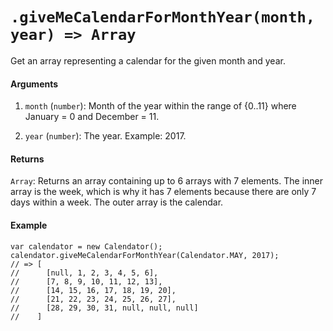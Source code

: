 # `.giveMeCalendarForMonthYear(month, year) => Array`

Get an array representing a calendar for the given month and year.

#### Arguments

1. `month` (`number`): Month of the year within the range of {0..11} where
January = 0 and December = 11.

2. `year` (`number`): The year. Example: 2017.

#### Returns

`Array`: Returns an array containing up to 6 arrays with 7 elements. The inner
array is the week, which is why it has 7 elements because there are only 7 days
within a week. The outer array is the calendar.

#### Example

```
var calendator = new Calendator();
calendator.giveMeCalendarForMonthYear(Calendator.MAY, 2017);
// => [
//      [null, 1, 2, 3, 4, 5, 6],
//      [7, 8, 9, 10, 11, 12, 13],
//      [14, 15, 16, 17, 18, 19, 20],
//      [21, 22, 23, 24, 25, 26, 27],
//      [28, 29, 30, 31, null, null, null]
//    ]
```
